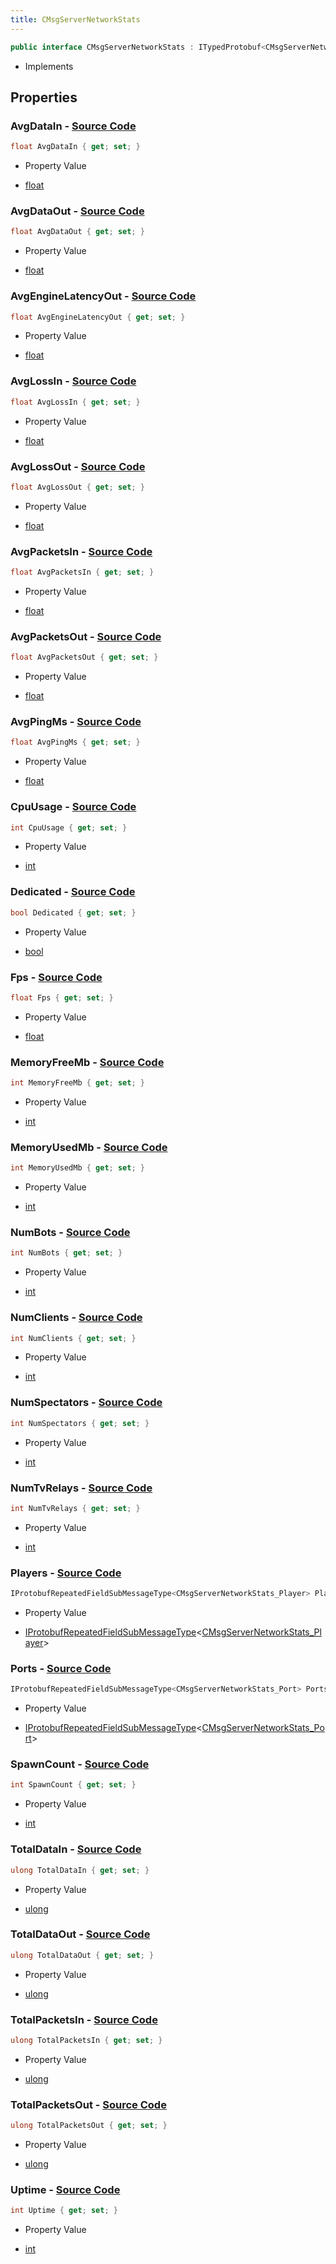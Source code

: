 ```yaml
---
title: CMsgServerNetworkStats
---
```


```csharp
public interface CMsgServerNetworkStats : ITypedProtobuf<CMsgServerNetworkStats>, INativeHandle
```

- Implements

## Properties

### **AvgDataIn** - [Source Code](https://github.com/swiftly-solution/swiftlys2/blob/main/managed/src/SwiftlyS2.Generated/Protobufs/Interfaces/CMsgServerNetworkStats.cs#L70)

```csharp
float AvgDataIn { get; set; }
```

- Property Value

- [float](https://learn.microsoft.com/dotnet/api/system.single)

### **AvgDataOut** - [Source Code](https://github.com/swiftly-solution/swiftlys2/blob/main/managed/src/SwiftlyS2.Generated/Protobufs/Interfaces/CMsgServerNetworkStats.cs#L67)

```csharp
float AvgDataOut { get; set; }
```

- Property Value

- [float](https://learn.microsoft.com/dotnet/api/system.single)

### **AvgEngineLatencyOut** - [Source Code](https://github.com/swiftly-solution/swiftlys2/blob/main/managed/src/SwiftlyS2.Generated/Protobufs/Interfaces/CMsgServerNetworkStats.cs#L52)

```csharp
float AvgEngineLatencyOut { get; set; }
```

- Property Value

- [float](https://learn.microsoft.com/dotnet/api/system.single)

### **AvgLossIn** - [Source Code](https://github.com/swiftly-solution/swiftlys2/blob/main/managed/src/SwiftlyS2.Generated/Protobufs/Interfaces/CMsgServerNetworkStats.cs#L64)

```csharp
float AvgLossIn { get; set; }
```

- Property Value

- [float](https://learn.microsoft.com/dotnet/api/system.single)

### **AvgLossOut** - [Source Code](https://github.com/swiftly-solution/swiftlys2/blob/main/managed/src/SwiftlyS2.Generated/Protobufs/Interfaces/CMsgServerNetworkStats.cs#L61)

```csharp
float AvgLossOut { get; set; }
```

- Property Value

- [float](https://learn.microsoft.com/dotnet/api/system.single)

### **AvgPacketsIn** - [Source Code](https://github.com/swiftly-solution/swiftlys2/blob/main/managed/src/SwiftlyS2.Generated/Protobufs/Interfaces/CMsgServerNetworkStats.cs#L58)

```csharp
float AvgPacketsIn { get; set; }
```

- Property Value

- [float](https://learn.microsoft.com/dotnet/api/system.single)

### **AvgPacketsOut** - [Source Code](https://github.com/swiftly-solution/swiftlys2/blob/main/managed/src/SwiftlyS2.Generated/Protobufs/Interfaces/CMsgServerNetworkStats.cs#L55)

```csharp
float AvgPacketsOut { get; set; }
```

- Property Value

- [float](https://learn.microsoft.com/dotnet/api/system.single)

### **AvgPingMs** - [Source Code](https://github.com/swiftly-solution/swiftlys2/blob/main/managed/src/SwiftlyS2.Generated/Protobufs/Interfaces/CMsgServerNetworkStats.cs#L49)

```csharp
float AvgPingMs { get; set; }
```

- Property Value

- [float](https://learn.microsoft.com/dotnet/api/system.single)

### **CpuUsage** - [Source Code](https://github.com/swiftly-solution/swiftlys2/blob/main/managed/src/SwiftlyS2.Generated/Protobufs/Interfaces/CMsgServerNetworkStats.cs#L16)

```csharp
int CpuUsage { get; set; }
```

- Property Value

- [int](https://learn.microsoft.com/dotnet/api/system.int32)

### **Dedicated** - [Source Code](https://github.com/swiftly-solution/swiftlys2/blob/main/managed/src/SwiftlyS2.Generated/Protobufs/Interfaces/CMsgServerNetworkStats.cs#L13)

```csharp
bool Dedicated { get; set; }
```

- Property Value

- [bool](https://learn.microsoft.com/dotnet/api/system.boolean)

### **Fps** - [Source Code](https://github.com/swiftly-solution/swiftlys2/blob/main/managed/src/SwiftlyS2.Generated/Protobufs/Interfaces/CMsgServerNetworkStats.cs#L43)

```csharp
float Fps { get; set; }
```

- Property Value

- [float](https://learn.microsoft.com/dotnet/api/system.single)

### **MemoryFreeMb** - [Source Code](https://github.com/swiftly-solution/swiftlys2/blob/main/managed/src/SwiftlyS2.Generated/Protobufs/Interfaces/CMsgServerNetworkStats.cs#L22)

```csharp
int MemoryFreeMb { get; set; }
```

- Property Value

- [int](https://learn.microsoft.com/dotnet/api/system.int32)

### **MemoryUsedMb** - [Source Code](https://github.com/swiftly-solution/swiftlys2/blob/main/managed/src/SwiftlyS2.Generated/Protobufs/Interfaces/CMsgServerNetworkStats.cs#L19)

```csharp
int MemoryUsedMb { get; set; }
```

- Property Value

- [int](https://learn.microsoft.com/dotnet/api/system.int32)

### **NumBots** - [Source Code](https://github.com/swiftly-solution/swiftlys2/blob/main/managed/src/SwiftlyS2.Generated/Protobufs/Interfaces/CMsgServerNetworkStats.cs#L34)

```csharp
int NumBots { get; set; }
```

- Property Value

- [int](https://learn.microsoft.com/dotnet/api/system.int32)

### **NumClients** - [Source Code](https://github.com/swiftly-solution/swiftlys2/blob/main/managed/src/SwiftlyS2.Generated/Protobufs/Interfaces/CMsgServerNetworkStats.cs#L31)

```csharp
int NumClients { get; set; }
```

- Property Value

- [int](https://learn.microsoft.com/dotnet/api/system.int32)

### **NumSpectators** - [Source Code](https://github.com/swiftly-solution/swiftlys2/blob/main/managed/src/SwiftlyS2.Generated/Protobufs/Interfaces/CMsgServerNetworkStats.cs#L37)

```csharp
int NumSpectators { get; set; }
```

- Property Value

- [int](https://learn.microsoft.com/dotnet/api/system.int32)

### **NumTvRelays** - [Source Code](https://github.com/swiftly-solution/swiftlys2/blob/main/managed/src/SwiftlyS2.Generated/Protobufs/Interfaces/CMsgServerNetworkStats.cs#L40)

```csharp
int NumTvRelays { get; set; }
```

- Property Value

- [int](https://learn.microsoft.com/dotnet/api/system.int32)

### **Players** - [Source Code](https://github.com/swiftly-solution/swiftlys2/blob/main/managed/src/SwiftlyS2.Generated/Protobufs/Interfaces/CMsgServerNetworkStats.cs#L85)

```csharp
IProtobufRepeatedFieldSubMessageType<CMsgServerNetworkStats_Player> Players { get; }
```

- Property Value

- [IProtobufRepeatedFieldSubMessageType](/docs/api/shared/netmessages/iprotobufrepeatedfieldsubmessagetype-1)<[CMsgServerNetworkStats_Player](/docs/api/shared/protobufdefinitions/cmsgservernetworkstats_player)>

### **Ports** - [Source Code](https://github.com/swiftly-solution/swiftlys2/blob/main/managed/src/SwiftlyS2.Generated/Protobufs/Interfaces/CMsgServerNetworkStats.cs#L46)

```csharp
IProtobufRepeatedFieldSubMessageType<CMsgServerNetworkStats_Port> Ports { get; }
```

- Property Value

- [IProtobufRepeatedFieldSubMessageType](/docs/api/shared/netmessages/iprotobufrepeatedfieldsubmessagetype-1)<[CMsgServerNetworkStats_Port](/docs/api/shared/protobufdefinitions/cmsgservernetworkstats_port)>

### **SpawnCount** - [Source Code](https://github.com/swiftly-solution/swiftlys2/blob/main/managed/src/SwiftlyS2.Generated/Protobufs/Interfaces/CMsgServerNetworkStats.cs#L28)

```csharp
int SpawnCount { get; set; }
```

- Property Value

- [int](https://learn.microsoft.com/dotnet/api/system.int32)

### **TotalDataIn** - [Source Code](https://github.com/swiftly-solution/swiftlys2/blob/main/managed/src/SwiftlyS2.Generated/Protobufs/Interfaces/CMsgServerNetworkStats.cs#L73)

```csharp
ulong TotalDataIn { get; set; }
```

- Property Value

- [ulong](https://learn.microsoft.com/dotnet/api/system.uint64)

### **TotalDataOut** - [Source Code](https://github.com/swiftly-solution/swiftlys2/blob/main/managed/src/SwiftlyS2.Generated/Protobufs/Interfaces/CMsgServerNetworkStats.cs#L79)

```csharp
ulong TotalDataOut { get; set; }
```

- Property Value

- [ulong](https://learn.microsoft.com/dotnet/api/system.uint64)

### **TotalPacketsIn** - [Source Code](https://github.com/swiftly-solution/swiftlys2/blob/main/managed/src/SwiftlyS2.Generated/Protobufs/Interfaces/CMsgServerNetworkStats.cs#L76)

```csharp
ulong TotalPacketsIn { get; set; }
```

- Property Value

- [ulong](https://learn.microsoft.com/dotnet/api/system.uint64)

### **TotalPacketsOut** - [Source Code](https://github.com/swiftly-solution/swiftlys2/blob/main/managed/src/SwiftlyS2.Generated/Protobufs/Interfaces/CMsgServerNetworkStats.cs#L82)

```csharp
ulong TotalPacketsOut { get; set; }
```

- Property Value

- [ulong](https://learn.microsoft.com/dotnet/api/system.uint64)

### **Uptime** - [Source Code](https://github.com/swiftly-solution/swiftlys2/blob/main/managed/src/SwiftlyS2.Generated/Protobufs/Interfaces/CMsgServerNetworkStats.cs#L25)

```csharp
int Uptime { get; set; }
```

- Property Value

- [int](https://learn.microsoft.com/dotnet/api/system.int32)

